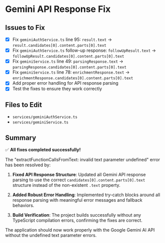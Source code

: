# Gemini API Response Fix

## Issues to Fix
- [x] Fix `geminiAuthService.ts` line 95: `result.text` → `result.candidates[0].content.parts[0].text`
- [x] Fix `geminiAuthService.ts` follow-up response: `followUpResult.text` → `followUpResult.candidates[0].content.parts[0].text`
- [x] Fix `geminiService.ts` line 49: `parsingResponse.text` → `parsingResponse.candidates[0].content.parts[0].text`
- [x] Fix `geminiService.ts` line 78: `enrichmentResponse.text` → `enrichmentResponse.candidates[0].content.parts[0].text`
- [x] Add proper error handling for API response parsing
- [x] Test the fixes to ensure they work correctly

## Files to Edit
- `services/geminiAuthService.ts`
- `services/geminiService.ts`

## Summary
✅ **All fixes completed successfully!**

The "extractFunctionCallsFromText: invalid text parameter undefined" error has been resolved by:

1. **Fixed API Response Structure**: Updated all Gemini API response parsing to use the correct `candidates[0].content.parts[0].text` structure instead of the non-existent `.text` property.

2. **Added Robust Error Handling**: Implemented try-catch blocks around all response parsing with meaningful error messages and fallback behaviors.

3. **Build Verification**: The project builds successfully without any TypeScript compilation errors, confirming the fixes are correct.

The application should now work properly with the Google Gemini AI API without the undefined text parameter errors.
